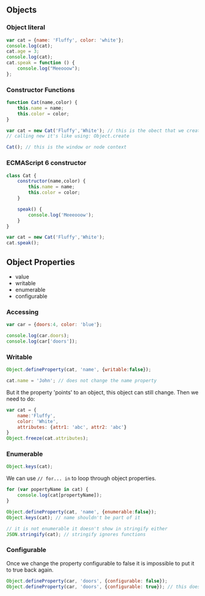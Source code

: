 
## Objects

### Object literal

```javascript
var cat = {name: 'Fluffy', color: 'white'};
console.log(cat);
cat.age = 3;
console.log(cat);
cat.speak = function () {
	console.log("Meeooow");
};
```

### Constructor Functions

```javascript
function Cat(name,color) {
	this.name = name;
	this.color = color;
}

var cat = new Cat('Fluffy','White'); // this is the obect that we create context
// calling new it's like using: Object.create

Cat(); // this is the window or node context
```

### ECMAScript 6 constructor

```javascript
class Cat {
	constructor(name,color) {
		this.name = name;
		this.color = color;
	}

	speak() {
		console.log('Meeeooow');
	}
}

var cat = new Cat('Fluffy','White');
cat.speak();
```

## Object Properties

- value
- writable
- enumerable
- configurable

### Accessing

```javascript
var car = {doors:4, color: 'blue'};

console.log(car.doors);
console.log(car['doors']);
```

### Writable

```javascript
Object.defineProperty(cat, 'name', {writable:false});

cat.name = 'John'; // does not change the name property
```

But it the property 'points' to an object, this object can still change. Then we need to do:

```javascript
var cat = {
	name:'Fluffy',
	color: 'White',
	attributes: {attr1: 'abc', attr2: 'abc'}
}
Object.freeze(cat.attributes);
```

### Enumerable

```javascript
Object.keys(cat);
```

We can use ```// for... in``` to loop through object properties.

```javascript
for (var popertyName in cat) {
	console.log(cat[propertyName]);
}
```

```javascript
Object.defineProperty(cat, 'name', {enumerable:false});
Object.keys(cat); // name shouldn't be part of it

// it is not enumerable it doesn't show in stringify either
JSON.stringify(cat); // stringify ignores functions
```` 

### Configurable

Once we change the property configurable to false it is impossible to put it to true back again.

```javascript
Object.defineProperty(car, 'doors', {configurable: false});
Object.defineProperty(car, 'doors', {configurable: true}); // this does not work because of the prior sentence
```